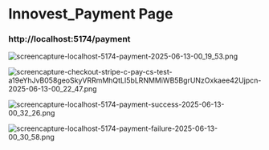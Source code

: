 # Innovest_Payment Page

### http://localhost:5174/payment

![screencapture-localhost-5174-payment-2025-06-13-00_19_53.png](../../../Desktop/screencapture-localhost-5174-payment-2025-06-13-00_19_53.png)

![screencapture-checkout-stripe-c-pay-cs-test-a19eYhJvB058geoSkyVRRmMhQtLI5bLRNMMiWB5BgrUNzOxkaee42Ujpcn-2025-06-13-00_22_47.png](../../../Downloads/screencapture-checkout-stripe-c-pay-cs-test-a19eYhJvB058geoSkyVRRmMhQtLI5bLRNMMiWB5BgrUNzOxkaee42Ujpcn-2025-06-13-00_22_47.png)

![screencapture-localhost-5174-payment-success-2025-06-13-00_32_26.png](../../../Downloads/screencapture-localhost-5174-payment-success-2025-06-13-00_32_26.png)

![screencapture-localhost-5174-payment-failure-2025-06-13-00_30_58.png](../../../Downloads/screencapture-localhost-5174-payment-failure-2025-06-13-00_30_58.png)

